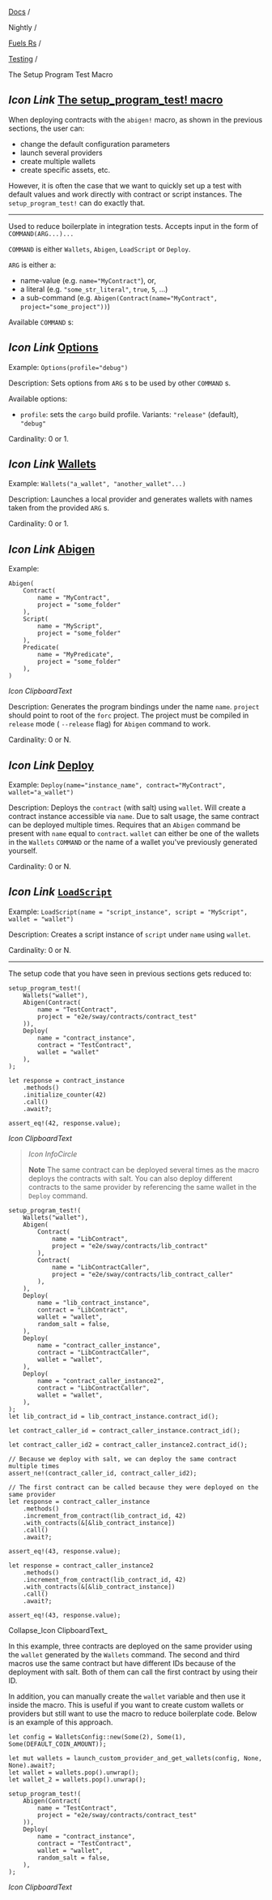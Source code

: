 [Docs](https://docs.fuel.network/) /

Nightly  /

[Fuels Rs](https://docs.fuel.network/docs/nightly/fuels-rs/) /

[Testing](https://docs.fuel.network/docs/nightly/fuels-rs/testing/) /

The Setup Program Test Macro

## _Icon Link_ [The setup\_program\_test! macro](https://docs.fuel.network/docs/nightly/fuels-rs/testing/the-setup-program-test-macro/\#the-setup_program_test-macro)

When deploying contracts with the `abigen!` macro, as shown in the previous sections, the user can:

- change the default configuration parameters
- launch several providers
- create multiple wallets
- create specific assets, etc.

However, it is often the case that we want to quickly set up a test with default values and work directly with contract or script instances. The `setup_program_test!` can do exactly that.

* * *

Used to reduce boilerplate in integration tests. Accepts input in the form
of `COMMAND(ARG...)...`

`COMMAND` is either `Wallets`, `Abigen`, `LoadScript` or `Deploy`.

`ARG` is either a:

- name-value (e.g. `name="MyContract"`), or,
- a literal (e.g. `"some_str_literal"`, `true`, `5`, ...)
- a sub-command (e.g. `Abigen(Contract(name="MyContract", project="some_project"))`)

Available `COMMAND` s:

## _Icon Link_ [Options](https://docs.fuel.network/docs/nightly/fuels-rs/testing/the-setup-program-test-macro/\#options)

Example: `Options(profile="debug")`

Description: Sets options from `ARG` s to be used by other `COMMAND` s.

Available options:

- `profile`: sets the `cargo` build profile. Variants: `"release"` (default), `"debug"`

Cardinality: 0 or 1.

## _Icon Link_ [Wallets](https://docs.fuel.network/docs/nightly/fuels-rs/testing/the-setup-program-test-macro/\#wallets)

Example: `Wallets("a_wallet", "another_wallet"...)`

Description: Launches a local provider and generates wallets with names taken from the provided `ARG` s.

Cardinality: 0 or 1.

## _Icon Link_ [Abigen](https://docs.fuel.network/docs/nightly/fuels-rs/testing/the-setup-program-test-macro/\#abigen)

Example:

```fuel_Box fuel_Box-idXKMmm-css
Abigen(
    Contract(
        name = "MyContract",
        project = "some_folder"
    ),
    Script(
        name = "MyScript",
        project = "some_folder"
    ),
    Predicate(
        name = "MyPredicate",
        project = "some_folder"
    ),
)
```

_Icon ClipboardText_

Description: Generates the program bindings under the name `name`. `project` should point to root of the `forc` project. The project must be compiled in `release` mode ( `--release` flag) for `Abigen` command to work.

Cardinality: 0 or N.

## _Icon Link_ [Deploy](https://docs.fuel.network/docs/nightly/fuels-rs/testing/the-setup-program-test-macro/\#deploy)

Example: `Deploy(name="instance_name", contract="MyContract", wallet="a_wallet")`

Description: Deploys the `contract` (with salt) using `wallet`. Will create a contract instance accessible via `name`. Due to salt usage, the same contract can be deployed multiple times. Requires that an `Abigen` command be present with `name` equal to `contract`. `wallet` can either be one of the wallets in the `Wallets` `COMMAND` or the name of a wallet you've previously generated yourself.

Cardinality: 0 or N.

## _Icon Link_ [`LoadScript`](https://docs.fuel.network/docs/nightly/fuels-rs/testing/the-setup-program-test-macro/\#loadscript)

Example: `LoadScript(name = "script_instance", script = "MyScript", wallet = "wallet")`

Description: Creates a script instance of `script` under `name` using `wallet`.

Cardinality: 0 or N.

* * *

The setup code that you have seen in previous sections gets reduced to:

```fuel_Box fuel_Box-idXKMmm-css
setup_program_test!(
    Wallets("wallet"),
    Abigen(Contract(
        name = "TestContract",
        project = "e2e/sway/contracts/contract_test"
    )),
    Deploy(
        name = "contract_instance",
        contract = "TestContract",
        wallet = "wallet"
    ),
);

let response = contract_instance
    .methods()
    .initialize_counter(42)
    .call()
    .await?;

assert_eq!(42, response.value);
```

_Icon ClipboardText_

> _Icon InfoCircle_
>
> **Note** The same contract can be deployed several times as the macro deploys the contracts with salt. You can also deploy different contracts to the same provider by referencing the same wallet in the `Deploy` command.

```fuel_Box fuel_Box-idXKMmm-css
setup_program_test!(
    Wallets("wallet"),
    Abigen(
        Contract(
            name = "LibContract",
            project = "e2e/sway/contracts/lib_contract"
        ),
        Contract(
            name = "LibContractCaller",
            project = "e2e/sway/contracts/lib_contract_caller"
        ),
    ),
    Deploy(
        name = "lib_contract_instance",
        contract = "LibContract",
        wallet = "wallet",
        random_salt = false,
    ),
    Deploy(
        name = "contract_caller_instance",
        contract = "LibContractCaller",
        wallet = "wallet",
    ),
    Deploy(
        name = "contract_caller_instance2",
        contract = "LibContractCaller",
        wallet = "wallet",
    ),
);
let lib_contract_id = lib_contract_instance.contract_id();

let contract_caller_id = contract_caller_instance.contract_id();

let contract_caller_id2 = contract_caller_instance2.contract_id();

// Because we deploy with salt, we can deploy the same contract multiple times
assert_ne!(contract_caller_id, contract_caller_id2);

// The first contract can be called because they were deployed on the same provider
let response = contract_caller_instance
    .methods()
    .increment_from_contract(lib_contract_id, 42)
    .with_contracts(&[&lib_contract_instance])
    .call()
    .await?;

assert_eq!(43, response.value);

let response = contract_caller_instance2
    .methods()
    .increment_from_contract(lib_contract_id, 42)
    .with_contracts(&[&lib_contract_instance])
    .call()
    .await?;

assert_eq!(43, response.value);
```

Collapse_Icon ClipboardText_

In this example, three contracts are deployed on the same provider using the `wallet` generated by the `Wallets` command. The second and third macros use the same contract but have different IDs because of the deployment with salt. Both of them can call the first contract by using their ID.

In addition, you can manually create the `wallet` variable and then use it inside the macro. This is useful if you want to create custom wallets or providers but still want to use the macro to reduce boilerplate code. Below is an example of this approach.

```fuel_Box fuel_Box-idXKMmm-css
let config = WalletsConfig::new(Some(2), Some(1), Some(DEFAULT_COIN_AMOUNT));

let mut wallets = launch_custom_provider_and_get_wallets(config, None, None).await?;
let wallet = wallets.pop().unwrap();
let wallet_2 = wallets.pop().unwrap();

setup_program_test!(
    Abigen(Contract(
        name = "TestContract",
        project = "e2e/sway/contracts/contract_test"
    )),
    Deploy(
        name = "contract_instance",
        contract = "TestContract",
        wallet = "wallet",
        random_salt = false,
    ),
);
```

_Icon ClipboardText_